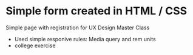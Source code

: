 # Simple form created in HTML / CSS
Simple page with registration for UX Design Master Class
- Used simple responive rules: Media query and rem units
- college exercise
